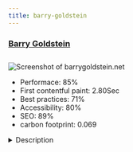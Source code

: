 ```yaml
---
title: barry-goldstein
---
```


<div style="height: 3rem">
  <a href="https://barrygoldstein.net/"><h3>Barry Goldstein</h3></a>
</div>
<img loading="lazy" src="/images/thumbs/barrygoldstein.net.jpg" alt="Screenshot of barrygoldstein.net" />
<ul>
  <li>Performace: 85%</li>
  <li>
    First contentful paint:
    2.80Sec
  </li>
  <li>Best practices: 71%</li>
  <li>Accessibility: 80%</li>
  <li>SEO: 89%</li>
  <li>carbon footprint: 0.069</li>
</ul>
<details>
  <summary>Description</summary>
  <p>Business site for Barry Goldstein. Barry is an expert witness, international speaker, author, and instructor on the topic of Domestic Violence.Barry came to me just for site maintenance as his previous web manager was retiring. What I found taking on the account was that even though the site I inherited was a second site to recover from a previous hack this one hadn't been maintained or protected well and upon doing a site audit found it to be hacked as well. Consulting with the client I heard of many articles and other content not moved from the first site. Reviewing the site beyond being hacked it was dated, didn't tell viewers what he did or how to access his services. It didn't even have contact info. 

Barry allowed me to build a new site, remap his content into logical areas for visitor viewing, give him a polished and refined site design, and install some good tools to protect him.

The template used on this site is from Joomla51, also used Akeeba Backup, Admin Tools, Regular Labs Cache Cleaner, Email Protector, and is monitored with myJoomla. 

My client is thrilled and writes, "The new site is a huge improvement over any previous site."</p>
</details>

